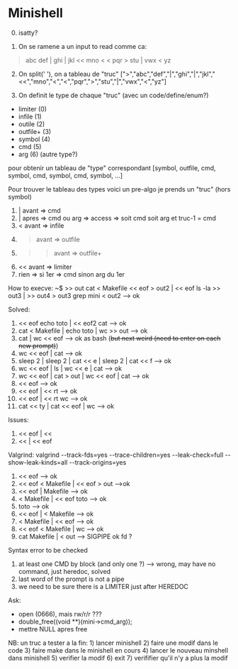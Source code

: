 # Minishell

0) isatty?

1) On se ramene a un input to read comme ca:
> abc def | ghi | jkl << mno < < pqr > stu | vwx < yz

2) On split(' '), on a tableau de "truc"
[">","abc","def","|","ghi","|","jkl","<<","mno","<","<","pqr",">","stu","|","vwx","<","yz"]

3) On definit le type de chaque "truc" (avec un code/define/enum?)
- limiter (0)
- infile (1)
- outile (2)
- outfile+ (3)
- symbol (4)
- cmd (5)
- arg (6)
(autre type?)

pour obtenir un  tableau de "type" correspondant 
[symbol, outfile, cmd, symbol, cmd, symbol, cmd, symbol, ...]

Pour trouver le tableau des types voici un pre-algo
je prends un "truc" (hors symbol)
1) | avant => cmd
2) | apres => cmd ou arg => access => soit cmd soit arg et truc-1 = cmd
3) < avant => infile
4) > avant => outfile
5) >> avant => outfile+
6) << avant => limiter
7) rien => si 1er => cmd sinon arg du 1er

How to execve:
~$ >> out cat < Makefile << eof > out2 | << eof ls -la >> out3 | >> out4 > out3 grep mini < out2 --> ok

Solved:
1) << eof echo toto | << eof2 cat --> ok
2) cat < Makefile | echo toto | wc >> out --> ok
3) cat | wc << eof --> ok as bash (~~but next weird (need to enter on each new prompt)~~)
5) wc << eof | cat --> ok
4) sleep 2 | sleep 2 | cat << e | sleep 2 | cat << f --> ok
6) wc << eof | ls | wc << e | cat --> ok
7) wc << eof | cat > out | wc << eof | cat --> ok
8) << eof --> ok
9) << eof | << rt --> ok
10) << eof | << rt wc --> ok
11) cat << ty  | cat << eof | wc --> ok

Issues:
1) << eof | <<
2) << | << eof

Valgrind:
valgrind --track-fds=yes --trace-children=yes --leak-check=full --show-leak-kinds=all --track-origins=yes
1) << eof --> ok
2) << eof < Makefile | << eof > out -->ok
3) << eof | Makefile --> ok
3) < Makefile | << eof toto --> ok
3) toto --> ok
4) << eof | < Makefile --> ok
4) < Makefile | << eof --> ok
5) << eof < Makefile | wc --> ok
6) cat Makefile | < out --> SIGPIPE ok fd ?


Syntax error to be checked
1) at least one CMD by block (and only one ?) --> wrong, may have no command, just heredoc, solved 
2) last word of the prompt is not a pipe
3) we need to be sure there is a LIMITER just after HEREDOC

Ask:
- open (0666), mais rw/r/r ??? 
- double_free((void **)(mini->cmd_arg));
- mettre NULL apres free

NB:
un truc a tester a la fin: 1) lancer minishell 2) faire une modif dans le code 3) faire make dans le minishell en cours 4) lancer le nouveau minshell dans minishell 5) verifier la modif 6) exit 7) verififier qu'il n'y a plus la modif